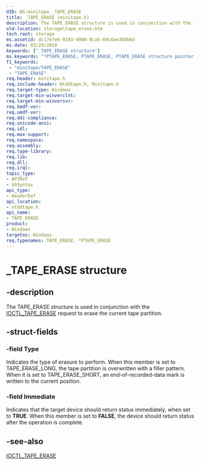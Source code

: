 ```yaml
---
UID: NS:minitape._TAPE_ERASE
title: _TAPE_ERASE (minitape.h)
description: The TAPE_ERASE structure is used in conjunction with the IOCTL_TAPE_ERASE request to erase the current tape partition.
old-location: storage\tape_erase.htm
tech.root: storage
ms.assetid: dc17efe6-9183-4908-8ca5-69c6ae38db6d
ms.date: 03/29/2018
keywords: ["_TAPE_ERASE structure"]
ms.keywords: "*PTAPE_ERASE, PTAPE_ERASE, PTAPE_ERASE structure pointer [Storage Devices], TAPE_ERASE, TAPE_ERASE structure [Storage Devices], _TAPE_ERASE, ntddtape/PTAPE_ERASE, ntddtape/TAPE_ERASE, storage.tape_erase, structs-tape_56c14eca-358e-438f-9ff4-06345d2b2434.xml"
f1_keywords:
 - "minitape/TAPE_ERASE"
 - "TAPE_ERASE"
req.header: minitape.h
req.include-header: Ntddtape.h, Minitape.h
req.target-type: Windows
req.target-min-winverclnt: 
req.target-min-winversvr: 
req.kmdf-ver: 
req.umdf-ver: 
req.ddi-compliance: 
req.unicode-ansi: 
req.idl: 
req.max-support: 
req.namespace: 
req.assembly: 
req.type-library: 
req.lib: 
req.dll: 
req.irql: 
topic_type:
- APIRef
- kbSyntax
api_type:
- HeaderDef
api_location:
- ntddtape.h
api_name:
- TAPE_ERASE
product:
- Windows
targetos: Windows
req.typenames: TAPE_ERASE, *PTAPE_ERASE
---
```


# _TAPE_ERASE structure


## -description


The TAPE_ERASE structure is used in conjunction with the <a href="https://docs.microsoft.com/windows-hardware/drivers/ddi/ntddtape/ni-ntddtape-ioctl_tape_erase">IOCTL_TAPE_ERASE</a> request to erase the current tape partition.


## -struct-fields




### -field Type

Indicates the type of erasure to perform. When this member is set to TAPE_ERASE_LONG, the tape partition is overwritten with a filler pattern. When it is set to TAPE_ERASE_SHORT, an end-of-recorded-data mark is written to the current position. 


### -field Immediate

Indicates that the target device should return status immediately, when set to <b>TRUE</b>. When this member is set to <b>FALSE</b>, the device should return status after the operation is complete. 


## -see-also




<a href="https://docs.microsoft.com/windows-hardware/drivers/ddi/ntddtape/ni-ntddtape-ioctl_tape_erase">IOCTL_TAPE_ERASE</a>
 

 

